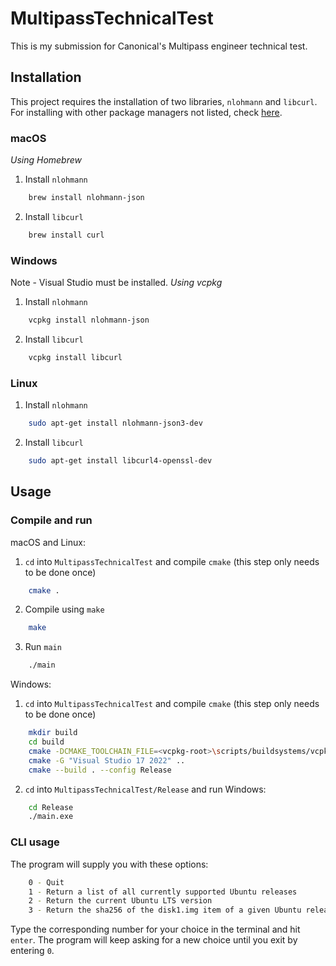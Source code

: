 # MultipassTechnicalTest
This is my submission for Canonical's Multipass engineer technical test.

## Installation
This project requires the installation of two libraries, `nlohmann` and `libcurl`.
For installing with other package managers not listed, check [here](https://json.nlohmann.me/integration/package_managers/).

### macOS
_Using Homebrew_
1. Install `nlohmann`
```sh
    brew install nlohmann-json
```
2. Install `libcurl`
```sh
    brew install curl
```

### Windows
Note - Visual Studio must be installed.
_Using vcpkg_
1. Install `nlohmann`
```sh
    vcpkg install nlohmann-json
```
2. Install `libcurl`
```sh
    vcpkg install libcurl
```

### Linux
1. Install `nlohmann`
```sh
    sudo apt-get install nlohmann-json3-dev
```
2. Install `libcurl`
```sh
    sudo apt-get install libcurl4-openssl-dev
```

## Usage

### Compile and run
macOS and Linux:
1. `cd` into `MultipassTechnicalTest` and compile `cmake` (this step only needs to be done once)
```sh
    cmake .
```
2. Compile using `make`
```sh
    make
```
3. Run `main`
```sh
    ./main
```
Windows:
1. `cd` into `MultipassTechnicalTest` and compile `cmake` (this step only needs to be done once)
```sh
    mkdir build
    cd build
    cmake -DCMAKE_TOOLCHAIN_FILE=<vcpkg-root>\scripts/buildsystems/vcpkg.cmake -DCMAKE_PREFIX_PATH=<vcpkg-root>/installed/x64-windows ..
    cmake -G "Visual Studio 17 2022" ..
    cmake --build . --config Release
```
2. `cd` into `MultipassTechnicalTest/Release` and run
Windows:
```sh
    cd Release
    ./main.exe
```

### CLI usage
The program will supply you with these options:
```sh
    0 - Quit
    1 - Return a list of all currently supported Ubuntu releases
    2 - Return the current Ubuntu LTS version
    3 - Return the sha256 of the disk1.img item of a given Ubuntu release
```
Type the corresponding number for your choice in the terminal and hit `enter`.
The program will keep asking for a new choice until you exit by entering `0`.